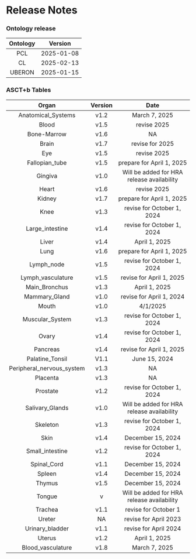 
Release Notes
=============

### Ontology release

|Ontology|Version|
| :---: | :---: |
|PCL|2025-01-08|
|CL|2025-02-13|
|UBERON|2025-01-15|

### ASCT+b Tables

|Organ|Version|Date|
| :---: | :---: | :---: |
|Anatomical_Systems|v1.2|March 7, 2025|
|Blood|v1.5|revise 2025|
|Bone-Marrow|v1.6|NA|
|Brain|v1.7|revise for 2025|
|Eye|v1.5|revise 2025|
|Fallopian_tube|v1.5|prepare for April 1, 2025|
|Gingiva|v1.0|Will be added for HRA release availability|
|Heart|v1.6|revise 2025|
|Kidney|v1.7|prepare for April 1, 2025|
|Knee|v1.3|revise for October 1, 2024|
|Large_intestine|v1.4|revise for October 1, 2024|
|Liver|v1.4|April 1, 2025|
|Lung|v1.6|prepare for April 1, 2025|
|Lymph_node|v1.5|revise for October 1, 2024|
|Lymph_vasculature|v1.5|revise for April 1, 2025|
|Main_Bronchus|v1.3|April 1, 2025|
|Mammary_Gland|v1.0|revise for April 1, 2024|
|Mouth|v1.0|4/1/2025|
|Muscular_System|v1.3|revise for October 1, 2024|
|Ovary|v1.4|revise for October 1, 2024|
|Pancreas|v1.4|revise for April 1, 2025|
|Palatine_Tonsil|V1.1|June 15, 2024|
|Peripheral_nervous_system|v1.3|NA|
|Placenta|v1.3|NA|
|Prostate|v1.2|revise for October 1, 2024|
|Salivary_Glands|v1.0|Will be added for HRA release availability|
|Skeleton|v1.3|revise for October 1, 2024|
|Skin|v1.4|December 15, 2024|
|Small_intestine|v1.2|revise for October 1, 2024|
|Spinal_Cord|v1.1|December 15, 2024|
|Spleen|v1.4|December 15, 2024|
|Thymus|v1.5|December 15, 2024|
|Tongue|v|Will be added for HRA release availability|
|Trachea|v1.1|revise for October 1|
|Ureter|NA|revise for April 2023|
|Urinary_bladder|v1.1|revise for April 2024|
|Uterus|v1.2|April 1, 2025|
|Blood_vasculature|v1.8|March 7, 2025|
